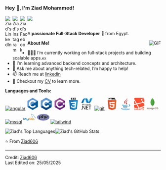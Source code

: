 <h3 title="hehehe"> Hey 👋, I'm Ziad Mohammed!</h3>

<a href="https://www.linkedin.com/in/ziadmohammed60600">
  <img align="left" alt="Ziad's LinkedIn" width="24px" src="https://cdn-icons-png.flaticon.com/512/174/174857.png"/>
</a>
<a href="https://www.instagram.com/ziadmohammed00/">
  <img align="left" alt="Ziad's Instagram" width="24px" src="https://cdn-icons-png.flaticon.com/512/2111/2111463.png" />
</a>
<a href="https://www.facebook.com/ziad.mohammad.606">
  <img align="left" alt="Ziad's Facebook" width="24px" src="https://cdn-icons-png.flaticon.com/512/124/124010.png" />
</a>
<img src="https://komarev.com/ghpvc/?username=ziad606&label=Profile%20views&color=0e75b6&style=flat" align="left">

<br />
<br />

A **passionate Full-Stack Developer** 🚀 from Egypt.

<img align="right" alt="GIF" src="https://i.pinimg.com/originals/e4/26/70/e426702edf874b181aced1e2fa5c6cde.gif" />

**About Me!**

- 👨🏽‍💻 I’m currently working on full-stack projects and building scalable apps.`ex`
- 🌱 I’m learning advanced backend concepts and architecture.
- 💬 Ask me about anything tech-related, I’m happy to help!
- 📫 Reach me at [linkedin](www.linkedin.com/in/ziadmohammed60600)
- 📝 Checkout my [CV]([https://drive.google.com/file/d/your-cv-link-here](https://drive.google.com/file/d/1YmdY2iqIxhc8WEvkhEx_OzKoLZlHjCSl/view?usp=drive_link)) to learn more.

**Languages and Tools:**  

<p align="left">
  <a href="https://angular.io" target="_blank"><img height="40" src="https://angular.io/assets/images/logos/angular/angular.svg" alt="angular" /></a>
  <a href="https://www.cprogramming.com/" target="_blank"><img height="40" src="https://raw.githubusercontent.com/devicons/devicon/master/icons/c/c-original.svg" alt="c" /></a>
  <a href="https://www.w3schools.com/cpp/" target="_blank"><img height="40" src="https://raw.githubusercontent.com/devicons/devicon/master/icons/cplusplus/cplusplus-original.svg" alt="cplusplus" /></a>
  <a href="https://www.w3schools.com/cs/" target="_blank"><img height="40" src="https://raw.githubusercontent.com/devicons/devicon/master/icons/csharp/csharp-original.svg" alt="csharp" /></a>
  <a href="https://www.w3schools.com/css/" target="_blank"><img height="40" src="https://raw.githubusercontent.com/devicons/devicon/master/icons/css3/css3-original-wordmark.svg" alt="css3" /></a>
  <a href="https://dotnet.microsoft.com/" target="_blank"><img height="40" src="https://raw.githubusercontent.com/devicons/devicon/master/icons/dot-net/dot-net-original-wordmark.svg" alt="dotnet" /></a>
  <a href="https://git-scm.com/" target="_blank"><img height="40" src="https://www.vectorlogo.zone/logos/git-scm/git-scm-icon.svg" alt="git" /></a>
  <a href="https://www.w3.org/html/" target="_blank"><img height="40" src="https://raw.githubusercontent.com/devicons/devicon/master/icons/html5/html5-original-wordmark.svg" alt="html5" /></a>
  <a href="https://www.java.com" target="_blank"><img height="40" src="https://raw.githubusercontent.com/devicons/devicon/master/icons/java/java-original.svg" alt="java" /></a>
  <a href="https://laravel.com/" target="_blank"><img height="40" src="https://raw.githubusercontent.com/devicons/devicon/master/icons/laravel/laravel-plain-wordmark.svg" alt="laravel" /></a>
  <a href="https://www.mongodb.com/" target="_blank"><img height="40" src="https://raw.githubusercontent.com/devicons/devicon/master/icons/mongodb/mongodb-original-wordmark.svg" alt="mongodb" /></a>
  <a href="https://www.microsoft.com/en-us/sql-server" target="_blank"><img height="40" src="https://www.svgrepo.com/show/303229/microsoft-sql-server-logo.svg" alt="mssql" /></a>
  <a href="https://www.mysql.com/" target="_blank"><img height="40" src="https://raw.githubusercontent.com/devicons/devicon/master/icons/mysql/mysql-original-wordmark.svg" alt="mysql" /></a>
  <a href="https://www.php.net" target="_blank"><img height="40" src="https://raw.githubusercontent.com/devicons/devicon/master/icons/php/php-original.svg" alt="php" /></a>
  <a href="https://tailwindcss.com/" target="_blank"><img height="40" src="https://www.vectorlogo.zone/logos/tailwindcss/tailwindcss-icon.svg" alt="tailwind" /></a>
</p>

<img src="https://github-readme-stats.vercel.app/api?username=ziad606&show_icons=true&hide_border=true&count_private=true&theme=dark&icon_color=fad000" alt="Ziad's GitHub Stats" />

<img align="left" src="https://github-readme-stats.vercel.app/api/top-langs?username=ziad606&show_icons=true&locale=en&layout=compact&theme=dark" alt="Ziad's Top Languages" />


⭐️ From [Ziad606](https://github.com/ziad606)

---

Credit: [Ziad606](https://github.com/ziad606)  
Last Edited on: 25/05/2025
